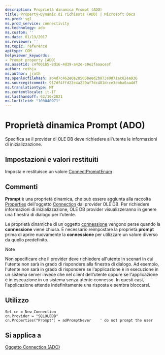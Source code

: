 ```yaml
---
description: Proprietà dinamica Prompt (ADO)
title: Property-Dynamic di richiesta (ADO) | Microsoft Docs
ms.prod: sql
ms.prod_service: connectivity
ms.technology: ado
ms.custom: ''
ms.date: 01/19/2017
ms.reviewer: ''
ms.topic: reference
apitype: COM
helpviewer_keywords:
- Prompt property [ADO]
ms.assetid: c4f001b5-8d16-4d39-a42e-c0e2faaaceaf
author: rothja
ms.author: jroth
ms.openlocfilehash: ab4d7c462e0e205050eed2b873a0071ac82ea936
ms.sourcegitcommit: 917df4ffd22e4a229af7dc481dcce3ebba0aa4d7
ms.translationtype: MT
ms.contentlocale: it-IT
ms.lasthandoff: 02/10/2021
ms.locfileid: "100040971"
---
```

# <a name="prompt-property-dynamic-ado"></a>Proprietà dinamica Prompt (ADO)
Specifica se il provider di OLE DB deve richiedere all'utente le informazioni di inizializzazione.  
  
## <a name="settings-and-return-values"></a>Impostazioni e valori restituiti  
 Imposta e restituisce un valore [ConnectPromptEnum](./connectpromptenum.md) .  
  
## <a name="remarks"></a>Commenti  
 **Prompt** è una proprietà dinamica, che può essere aggiunta alla raccolta [Properties](./properties-collection-ado.md) dell'oggetto [Connection](./connection-object-ado.md) dal provider OLE DB. Per richiedere informazioni di inizializzazione, OLE DB provider visualizzeranno in genere una finestra di dialogo per l'utente.  
  
 Le proprietà dinamiche di un oggetto [connessione](./connection-object-ado.md) vengono perse quando la **connessione** viene chiusa. È necessario reimpostare la proprietà **prompt** prima di aprire nuovamente la **connessione** per utilizzare un valore diverso da quello predefinito.  
  
> [!NOTE]
>  Non specificare che il provider deve richiedere all'utente in scenari in cui l'utente non sarà in grado di rispondere alla finestra di dialogo. Ad esempio, l'utente non sarà in grado di rispondere se l'applicazione è in esecuzione in un sistema server invece che nel client dell'utente oppure se l'applicazione è in esecuzione in un sistema senza utente connesso. In questi casi, l'applicazione attende indefinitamente una risposta e sembra bloccarsi.  
  
## <a name="usage"></a>Utilizzo  
  
```  
Set cn = New Connection  
cn.Provider = "SQLOLEDB"  
cn.Properties("Prompt") = adPromptNever    ' do not prompt the user  
```  
  
## <a name="applies-to"></a>Si applica a  
 [Oggetto Connection (ADO)](./connection-object-ado.md)